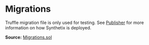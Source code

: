 # Migrations

Truffle migration file is only used for testing. See [Publisher](publisher.md) for more information on how Synthetix is deployed.

**Source:** [Migrations.sol](https://github.com/Synthetixio/synthetix/blob/master/contracts/Migrations.sol)
